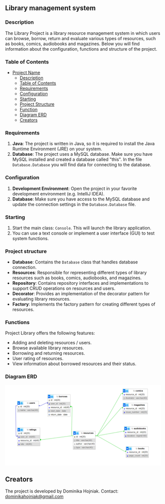 ## Library management system

### Description
The Library Project is a library resource management system in which users can browse, borrow, return and evaluate various types of resources, such as books, comics, audiobooks and magazines. Below you will find information about the configuration, functions and structure of the project.
### Table of Contents

- [Project Name](#library-management-system)
    - [Description](#description)
    - [Table of Contents](#table-of-contents)
    - [Requirements](#requirements)
    - [Configuration](#configuration)
    - [Starting](#starting)
    - [Project Structure](#project-structure)
    - [Function](#functions)
    - [Diagram ERD](#DiagramERD)
    - [Creators](#creators)

### Requirements

1. **Java**: The project is written in Java, so it is required to install the Java Runtime Environment (JRE) on your system.
2. **Database**: The project uses a MySQL database. Make sure you have MySQL installed and created a database called "this". In the file `Database.Database` you will find data for connecting to the database.

### Configuration

1. **Development Environment**: Open the project in your favorite development environment (e.g. IntelliJ IDEA).
2. **Database**: Make sure you have access to the MySQL database and update the connection settings in the `Database.Database` file.

### Starting

1. Start the main class: `Console`. This will launch the library application.
2. You can use a text console or implement a user interface (GUI) to test system functions.

### Project structure
- **Database**: Contains the `Database` class that handles database connection.
- **Resources**: Responsible for representing different types of library resources such as books, comics, audiobooks, and magazines.
- **Repository**: Contains repository interfaces and implementations to support CRUD operations on resources and users.
- **Decorator**: Provides an implementation of the decorator pattern for evaluating library resources.
- **Factory**: Implements the factory pattern for creating different types of resources.

### Functions

Project Library offers the following features:

- Adding and deleting resources / users.
- Browse available library resources.
- Borrowing and returning resources.
- User rating of resources.
- View information about borrowed resources and their status.
### Diagram ERD

![img.png](img.png)

## Creators
The project is developed by Dominika Hojniak. Contact: dominikahojniak@gmail.com

